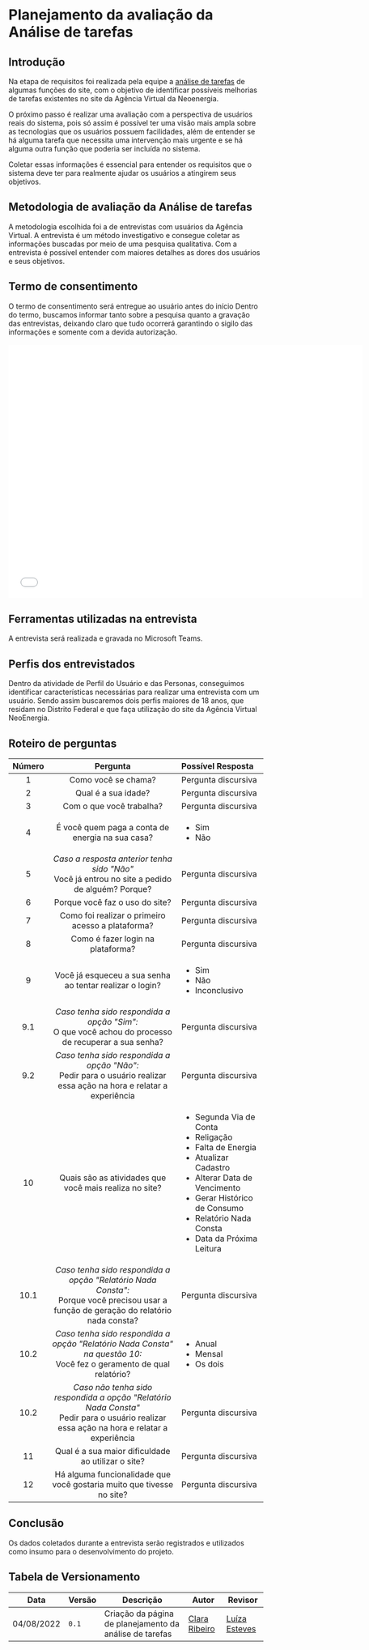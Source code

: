 # Planejamento da avaliação da Análise de tarefas

## Introdução

Na etapa de requisitos foi realizada pela equipe a [análise de tarefas](../../../analise_de_requisitos/analise_de_tarefas/analise_hierarquica.md) de algumas funções do site, com o objetivo de identificar possíveis melhorias de tarefas existentes no site da Agência Virtual da Neoenergia.

O próximo passo é realizar uma avaliação com a perspectiva de usuários reais do sistema, pois só assim é possível ter uma visão mais ampla sobre as tecnologias que os usuários possuem facilidades, além de entender se há alguma tarefa que necessita uma intervenção mais urgente e se há alguma outra função que poderia ser incluída no sistema.

Coletar essas informações é essencial para entender os requisitos que o sistema deve ter para realmente ajudar os usuários a atingirem seus objetivos.

## Metodologia de avaliação da Análise de tarefas

A metodologia escolhida foi a de entrevistas com usuários da Agência Virtual. A entrevista é um método investigativo e consegue coletar as informações buscadas por meio de uma pesquisa qualitativa. Com a entrevista é possível entender com maiores detalhes as dores dos usuários e seus objetivos.

## Termo de consentimento

O termo de consentimento será entregue ao usuário antes do início 
Dentro do termo, buscamos informar tanto sobre a pesquisa quanto a gravação das entrevistas, deixando claro que tudo ocorrerá garantindo o sigilo das informações e somente com a devida autorização.
<br/><br/>
<embed src="../../../../assets/termoConsentimento.pdf" type="application/pdf" width="700" height="500">

## Ferramentas utilizadas na entrevista

A entrevista será realizada e gravada no Microsoft Teams.

## Perfis dos entrevistados

Dentro da atividade de Perfil do Usuário e das Personas, conseguimos identificar características necessárias para realizar uma entrevista com um usuário. Sendo assim buscaremos dois perfis maiores de 18 anos, que residam no Distrito Federal e que faça utilização do site da Agência Virtual NeoEnergia.

## Roteiro de perguntas

| Número | Pergunta | Possível Resposta |
|:--:|:--:|:---|
| 1 | Como você se chama? | Pergunta discursiva |
| 2 | Qual é a sua idade? | Pergunta discursiva |
| 3 | Com o que você trabalha? | Pergunta discursiva |
| 4 | É você quem paga a conta de energia na sua casa? | <ul> <li> Sim</li> <li>  Não </li> </ul> |
| 5 | _Caso a resposta anterior tenha sido "Não"_<br/>Você já entrou no site a pedido de alguém? Porque? | Pergunta discursiva |
| 6 | Porque você faz o uso do site? | Pergunta discursiva |
| 7 | Como foi realizar o primeiro acesso a plataforma? | Pergunta discursiva |
| 8 | Como é fazer login na plataforma? | Pergunta discursiva |
| 9 | Você já esqueceu a sua senha ao tentar realizar o login? | <ul> <li> Sim</li> <li>  Não </li><li>  Inconclusivo </li> </ul> |
| 9.1 | _Caso tenha sido respondida a opção "Sim":_<br/>O que você achou do processo de recuperar a sua senha? | Pergunta discursiva |
| 9.2 | _Caso tenha sido respondida a opção "Não":_<br/>Pedir para o usuário realizar essa ação na hora e relatar a experiência | Pergunta discursiva |
| 10 | Quais são as atividades que você mais realiza no site? | <ul> <li> Segunda Via de Conta</li><li> Religação</li><li> Falta de Energia</li><li> Atualizar Cadastro</li><li> Alterar Data de Vencimento</li><li> Gerar Histórico de Consumo</li><li> Relatório Nada Consta</li><li> Data da Próxima Leitura</li></ul> |
| 10.1 | _Caso tenha sido respondida a opção "Relatório Nada Consta":_<br/>Porque você precisou usar a função de geração do relatório nada consta? | Pergunta discursiva |
| 10.2 | _Caso tenha sido respondida a opção "Relatório Nada Consta" na questão 10:_<br/>Você fez o geramento de qual relatório? |<ul> <li> Anual</li> <li>  Mensal</li><li>  Os dois</li> </ul> |
| 10.2 | _Caso não tenha sido respondida a opção "Relatório Nada Consta"_<br/>Pedir para o usuário realizar essa ação na hora e relatar a experiência | Pergunta discursiva |
| 11 | Qual é a sua maior dificuldade ao utilizar o site? | Pergunta discursiva |
| 12 | Há alguma funcionalidade que você gostaria muito que tivesse no site? | Pergunta discursiva |

## Conclusão 

Os dados coletados durante a entrevista serão registrados e utilizados como insumo para o desenvolvimento do projeto.
## Tabela de Versionamento

| Data | Versão | Descrição | Autor | Revisor |
| ---- | ------ | --------- | ----- | ------- |
| 04/08/2022 | `0.1`  | Criação da página de planejamento da análise de tarefas | [Clara Ribeiro](https://github.com/clara-ribeiro) |[Luíza Esteves](https://github.com/luiza-esteves)